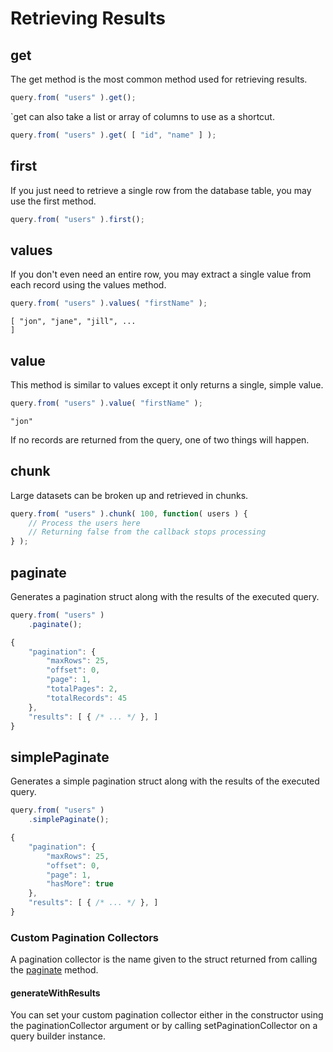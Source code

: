 # Retrieving Results

## get






The get method is the most common method used for retrieving results.


```javascript
query.from( "users" ).get();
```






`get can also take a list or array of columns to use as a shortcut.


```javascript
query.from( "users" ).get( [ "id", "name" ] );
```






## first





If you just need to retrieve a single row from the database table, you may use the first method.


```javascript
query.from( "users" ).first();
```






## values






If you don't even need an entire row, you may extract a single value from each record using the values method.


```javascript
query.from( "users" ).values( "firstName" );
```



```text
[ "jon", "jane", "jill", ...
]
```


## value








This method is similar to values except it only returns a single, simple value.


```javascript
query.from( "users" ).value( "firstName" );
```



```text
"jon"
```


If no records are returned from the query, one of two things will happen.

## chunk







Large datasets can be broken up and retrieved in chunks.


```javascript
query.from( "users" ).chunk( 100, function( users ) {
    // Process the users here
    // Returning false from the callback stops processing
} );
```


## paginate







Generates a pagination struct along with the results of the executed query.


```javascript
query.from( "users" )
    .paginate();
```



```javascript
{
    "pagination": {
        "maxRows": 25,
        "offset": 0,
        "page": 1,
        "totalPages": 2,
        "totalRecords": 45
    },
    "results": [ { /* ... */ }, ]
}
```


## simplePaginate







Generates a simple pagination struct along with the results of the executed query.


```javascript
query.from( "users" )
    .simplePaginate();
```



```javascript
{
    "pagination": {
        "maxRows": 25,
        "offset": 0,
        "page": 1,
        "hasMore": true
    },
    "results": [ { /* ... */ }, ]
}
```


### Custom Pagination Collectors

A pagination collector is the name given to the struct returned from calling the [paginate](retrieving-results.md#paginate) method.

#### generateWithResults



You can set your custom pagination collector either in the constructor using the paginationCollector argument or by calling setPaginationCollector on a query builder instance.



